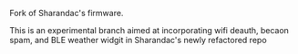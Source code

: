 Fork of Sharandac's firmware.

This is an experimental branch aimed at incorporating wifi deauth, becaon spam, and BLE weather widgit in Sharandac's newly refactored repo 
